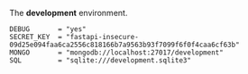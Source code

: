 The **development** environment.

```env
DEBUG       = "yes"
SECRET_KEY  = "fastapi-insecure-09d25e094faa6ca2556c818166b7a9563b93f7099f6f0f4caa6cf63b"
MONGO       = "mongodb://localhost:27017/development"
SQL         = "sqlite:///development.sqlite3"
```
